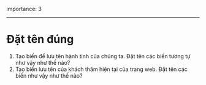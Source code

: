 importance: 3

---

# Đặt tên đúng

1. Tạo biến để lưu tên hành tinh của chúng ta. Đặt tên các biến tương tự như vậy như thế nào?
2. Tạo biến lưu tên của khách thăm hiện tại của trang web. Đặt tên các biến như vậy như thế nào?

